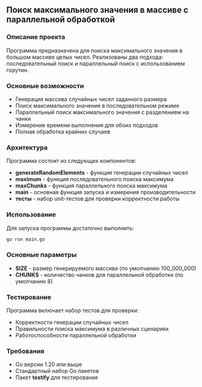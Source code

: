 ## Поиск максимального значения в массиве с параллельной обработкой

### Описание проекта

Программа предназначена для поиска максимального значения в большом массиве целых чисел. Реализованы два подхода: последовательный поиск и параллельный поиск с использованием горутин.

### Основные возможности

* Генерация массива случайных чисел заданного размера
* Поиск максимального значения в последовательном режиме
* Параллельный поиск максимального значения с разделением на чанки
* Измерение времени выполнения для обоих подходов
* Полная обработка крайних случаев

### Архитектура

Программа состоит из следующих компонентов:

* **generateRandomElements** - функция генерации случайных чисел
* **maximum** - функция последовательного поиска максимума
* **maxChunks** - функция параллельного поиска максимума
* **main** - основная функция запуска и измерения производительности
* **тесты** - набор unit-тестов для проверки корректности работы

### Использование

Для запуска программы достаточно выполнить:

```bash
go run main.go
```

### Основные параметры

* **SIZE** - размер генерируемого массива (по умолчанию 100_000_000)
* **CHUNKS** - количество чанков для параллельной обработки (по умолчанию 8)

### Тестирование

Программа включает набор тестов для проверки:

* Корректности генерации случайных чисел
* Правильности поиска максимума в различных сценариях
* Работоспособности параллельной обработки

### Требования

* Go версии 1.20 или выше
* Стандартный набор Go пакетов
* Пакет **testify** для тестирования
